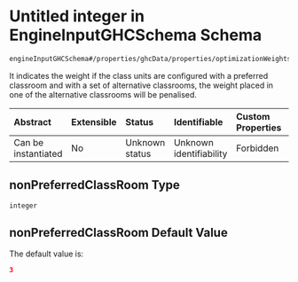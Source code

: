 # Untitled integer in EngineInputGHCSchema Schema

```txt
engineInputGHCSchema#/properties/ghcData/properties/optimizationWeights/properties/sessions/properties/nonPreferredClassRoom
```

It indicates the weight if the class units are configured with a preferred classroom and with a set of alternative classrooms, the weight placed in one of the alternative classrooms will be penalised.

| Abstract            | Extensible | Status         | Identifiable            | Custom Properties | Additional Properties | Access Restrictions | Defined In                                                        |
| :------------------ | :--------- | :------------- | :---------------------- | :---------------- | :-------------------- | :------------------ | :---------------------------------------------------------------- |
| Can be instantiated | No         | Unknown status | Unknown identifiability | Forbidden         | Allowed               | none                | [ghc.schema.json*](../out/ghc.schema.json "open original schema") |

## nonPreferredClassRoom Type

`integer`

## nonPreferredClassRoom Default Value

The default value is:

```json
3
```
